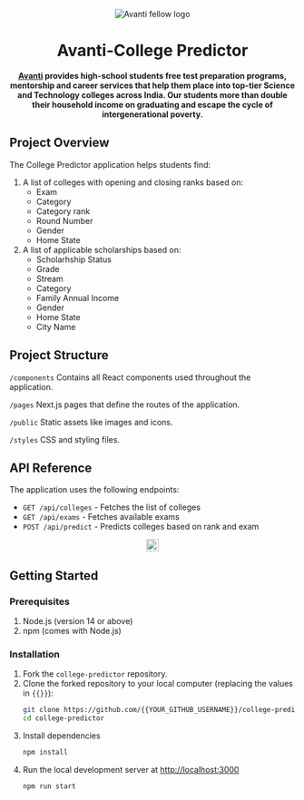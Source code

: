 <div align="center">

![Avanti fellow logo](https://i.imgur.com/t0MrYMI.png)

</div>

<h1 align="center">Avanti-College Predictor</h1>
<div align="center">

**[Avanti](https://www.avantifellows.org/) provides high-school students free test preparation programs, mentorship and career services that help them place into top-tier Science and Technology colleges across India. Our students more than double their household income on graduating and escape the cycle of intergenerational poverty.**

</div>

## Project Overview

The College Predictor application helps students find:

1. A list of colleges with opening and closing ranks based on:
   - Exam
   - Category
   - Category rank
   - Round Number
   - Gender
   - Home State
2. A list of applicable scholarships based on:
   - Scholarhship Status
   - Grade
   - Stream
   - Category
   - Family Annual Income
   - Gender
   - Home State
   - City Name

## Project Structure

```/components```
Contains all React components used throughout the application.

```/pages```
Next.js pages that define the routes of the application.

```/public```
Static assets like images and icons.

```/styles```
CSS and styling files.

## API Reference

The application uses the following endpoints:

- `GET /api/colleges` - Fetches the list of colleges
- `GET /api/exams` - Fetches available exams
- `POST /api/predict` - Predicts colleges based on rank and exam


<div align="center">

<a target="_blank" href="https://github.com/avantifellows/college-predictor/blob/8103b9c624061a34b0299915777b0a59fa47db83/LICENSE" style="background:none">
    <img src="https://img.shields.io/badge/License-GPL--3.0-blue.svg" style="height: 22px;" />
</a>

</div>

## Getting Started

### Prerequisites

1. Node.js (version 14 or above)
2. npm (comes with Node.js)

### Installation

1. Fork the `college-predictor` repository.
2. Clone the forked repository to your local computer (replacing the values in `{{}}`):
   ```bash
   git clone https://github.com/{{YOUR_GITHUB_USERNAME}}/college-predictor.git
   cd college-predictor
   ```
3. Install dependencies
   ```bash
   npm install
   ```
4. Run the local development server at [http://localhost:3000](http://localhost:3000)
   ```bash
   npm run start
   ```
